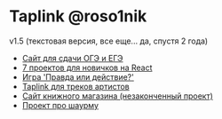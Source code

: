 <link rel="icon" href="https://roso1nik.github.io/artist-cover/favicon.png" />

# Taplink @roso1nik

v1.5
(текстовая версия, все еще... да, спустя 2 года)

- [Сайт для сдачи ОГЭ и ЕГЭ](https://roso1nik.github.io/gia-site-copy/)
- [7 проектов для новичков на React](https://roso1nik.github.io/beginner-projects/)
- [Игра 'Правда или действие?'](https://roso1nik.github.io/truth-or-dare/)
- [Taplink для треков артистов](https://roso1nik.github.io/artist-cover/)
- [Сайт книжного магазина (незаконченный проект)](https://roso1nik.github.io/book-shop-test/)
- [Проект про шаурму](https://roso1nik.github.io/book-shop-test/)
